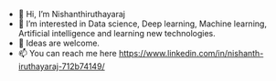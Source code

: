 - 👋 Hi, I’m Nishanthiruthayaraj
- 👀 I’m interested in Data science, Deep learning, Machine learning, Artificial intelligence and learning new technologies.
- 💞️ Ideas are welcome.
- 📫 You can reach me here https://www.linkedin.com/in/nishanth-iruthayaraj-712b74149/

<!---
Nishanthiruthayaraj/Nishanthiruthayaraj is a ✨ special ✨ repository because its `README.md` (this file) appears on your GitHub profile.
You can click the Preview link to take a look at your changes.
--->
